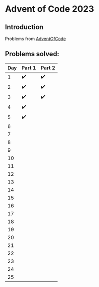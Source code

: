 ﻿# Advent of Code 2023

## Introduction

Problems from [AdventOfCode](https://adventofcode.com/)

## Problems solved:

|Day | Part 1              | Part 2             |
:----|:--------------------|:-------------------| 
| 1   | :heavy_check_mark:  | :heavy_check_mark: |
| 2   | :heavy_check_mark:  | :heavy_check_mark: |
| 3   | :heavy_check_mark:  | :heavy_check_mark: |
| 4   | :heavy_check_mark:  |                    |
| 5   | :heavy_check_mark:  |                    |
| 6   |                     |                    |
| 7   |                     |                    |
| 8   |                     |                    |
| 9   |                     |                    |
| 10  |                     |                    |
| 11  |                     |                    |
| 12  |                     |                    |
| 13  |                     |                    |
| 14  |                     |                    |
| 15  |                     |                    |
| 16  |                     |                    |
| 17  |                     |                    |
| 18  |                     |                    |
| 19  |                     |                    |
| 20  |                     |                    |
| 21  |                     |                    |
| 22  |                     |                    |
| 23  |                     |                    |
| 24  |                     |                    |
| 25  |                     |                    |